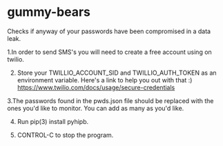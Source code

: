 # gummy-bears
Checks if anyway of your passwords have been compromised in a data leak.

1.In order to send SMS's you will need to create a free account using on twilio. 

2. Store your TWILLIO_ACCOUNT_SID and TWILLIO_AUTH_TOKEN as an environment variable. Here's a link to help you out with that :) https://www.twilio.com/docs/usage/secure-credentials

3.The passwords found in the pwds.json file should be replaced with the ones you'd like to monitor. You can add as many as you'd like.

4. Run pip(3) install pyhipb. 

5. CONTROL-C to stop the program.
